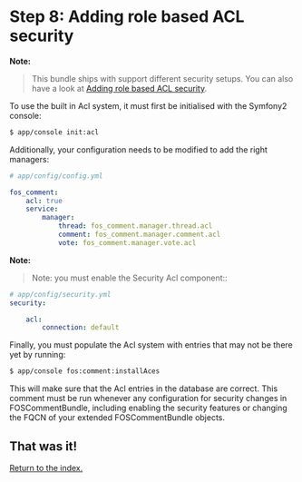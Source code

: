 Step 8: Adding role based ACL security
======================================

**Note:**

> This bundle ships with support different security setups. You can also have a look at [Adding role based ACL security](7-adding_role_based_acl_security.md).

To use the built in Acl system, it must first be initialised with the Symfony2 console:

``` bash
$ app/console init:acl
```

Additionally, your configuration needs to be modified to add the right managers:

``` yaml
# app/config/config.yml

fos_comment:
    acl: true
    service:
        manager:
            thread: fos_comment.manager.thread.acl
            comment: fos_comment.manager.comment.acl
            vote: fos_comment.manager.vote.acl
```

**Note:**

> Note: you must enable the Security Acl component::

``` yaml
# app/config/security.yml
security:

    acl:
        connection: default
```

Finally, you must populate the Acl system with entries that may not be there yet
by running:

``` bash
$ app/console fos:comment:installAces
```

This will make sure that the Acl entries in the database are correct. This comment
must be run whenever any configuration for security changes in FOSCommentBundle,
including enabling the security features or changing the FQCN of your extended
FOSCommentBundle objects.

## That was it!
[Return to the index.](index.md)
